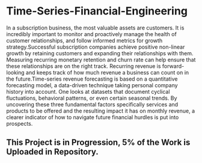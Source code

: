 # Time-Series-Financial-Engineering
In a subscription business, the most valuable assets are customers. It is incredibly important to monitor and proactively manage the health of customer relationships, and follow informed metrics for growth strategy.Successful subscription companies achieve positive non-linear growth by retaining customers and expanding their relationships with them. Measuring recurring monetary retention and churn rate can help ensure that these relationships are on the right track. Recurring revenue is forward-looking and keeps track of how much revenue a business can count on in the future.Time-series revenue forecasting is based on a quantitative forecasting model, a data-driven technique taking personal company history into account. One looks at datasets that document cyclical fluctuations, behavioral patterns, or even certain seasonal trends. By uncovering these three fundamental factors specifically services and products to be offered and the resulting impact it has on monthly revenue, a clearer indicator of how to navigate future financial hurdles is put into prospects.

## This Project is in Progression, 5% of the Work is Uploaded in Repository.

